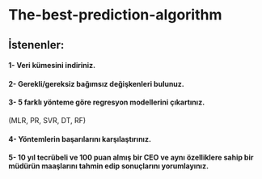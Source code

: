 # The-best-prediction-algorithm

## İstenenler:

#### 1- Veri kümesini indiriniz.
#### 2- Gerekli/gereksiz bağımsız değişkenleri bulunuz.
#### 3- 5 farklı yönteme göre regresyon modellerini çıkartınız.
  (MLR, PR, SVR, DT, RF)
#### 4- Yöntemlerin başarılarını karşılaştırınız.
#### 5- 10 yıl tecrübeli ve 100 puan almış bir CEO ve aynı özelliklere sahip bir müdürün maaşlarını tahmin edip sonuçlarını yorumlayınız.
